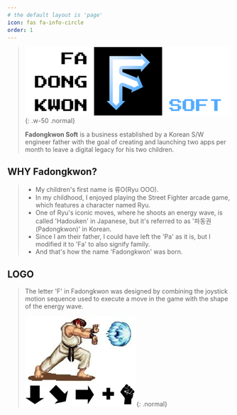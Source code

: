 ```yaml
---
# the default layout is 'page'
icon: fas fa-info-circle
order: 1
---
```


> ![Desktop View](/assets/img/about/Logo_w_text_3.png){: .w-50 .normal}
> 
> **Fadongkwon Soft** is a business established by a Korean S/W engineer father with the goal of creating and launching two apps per month to leave a digital legacy for his two children.

## WHY Fadongkwon?
> - My children's first name is 류O(Ryu OOO).
> - In my childhood, I enjoyed playing the Street Fighter arcade game, which features a character named Ryu.
> - One of Ryu's iconic moves, where he shoots an energy wave, is called 'Hadouken' in Japanese, but it's referred to as '파동권(Padongkwon)' in Korean.
> - Since I am their father, I could have left the 'Pa' as it is, but I modified it to 'Fa' to also signify family.
> - And that's how the name 'Fadongkwon' was born.

## LOGO
> The letter 'F' in Fadongkwon was designed by combining the joystick motion sequence used to execute a move in the game with the shape of the energy wave.
> 
> ![Desktop View](/assets/img/about/streetfighter.png){: .normal}